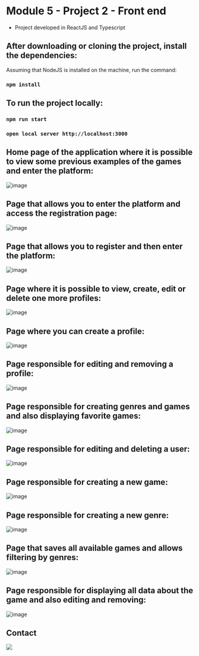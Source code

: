 # Module 5 - Project 2 - Front end

* Project developed in ReactJS and Typescript

## After downloading or cloning the project, install the dependencies:

Assuming that NodeJS is installed on the machine, run the command:

### `npm install`

## To run the project locally:

### `npm run start`

### `open local server http://localhost:3000`

## Home page of the application where it is possible to view some previous examples of the games and enter the platform:

![image](https://user-images.githubusercontent.com/97900313/200439860-22181713-c3ac-4c23-99b8-1648fc36baf2.png)

## Page that allows you to enter the platform and access the registration page:

![image](https://user-images.githubusercontent.com/97900313/200440536-dd9be1f6-3fd9-47d0-808f-bbebb763633c.png)

## Page that allows you to register and then enter the platform:

![image](https://user-images.githubusercontent.com/97900313/200440984-7b9ca401-d254-487c-9855-2858120b656e.png)

## Page where it is possible to view, create, edit or delete one more profiles:

![image](https://user-images.githubusercontent.com/97900313/200443020-bb831200-b3cc-4263-a76b-e55de797d568.png)

## Page where you can create a profile:

![image](https://user-images.githubusercontent.com/97900313/200443093-80cf93ce-ae3f-4251-9ef8-4af9ea844e84.png)

## Page responsible for editing and removing a profile:

![image](https://user-images.githubusercontent.com/97900313/200443315-5f274519-a1f4-4d85-81cb-7d1721585eb5.png)

## Page responsible for creating genres and games and also displaying favorite games:

![image](https://user-images.githubusercontent.com/97900313/200443557-2ddcc3b8-1b75-4405-b578-34e86f6d9e0f.png)

## Page responsible for editing and deleting a user:

![image](https://user-images.githubusercontent.com/97900313/200444230-09068a91-71f7-4174-bd53-c0824b0c0295.png)

## Page responsible for creating a new game:

![image](https://user-images.githubusercontent.com/97900313/200444455-3e6ac56e-2d41-4164-b0aa-8f52411a52e3.png)

## Page responsible for creating a new genre:

![image](https://user-images.githubusercontent.com/97900313/200444633-f8a4b9c3-cf3a-4e43-b104-eaba84f1a662.png)

## Page that saves all available games and allows filtering by genres:

![image](https://user-images.githubusercontent.com/97900313/200444704-3d8adc3f-bd6f-423a-899b-b53c567ede3b.png)

## Page responsible for displaying all data about the game and also editing and removing:

![image](https://user-images.githubusercontent.com/97900313/200445156-52d0ba23-e57b-436a-ad8f-c5611684bc47.png)

## Contact

<a href="https://www.linkedin.com/in/greg%C3%B3rio-neto-a0119b239/" target="_blank"> <img src="https://img.icons8.com/fluency/144/000000/linkedin.png"/></a>